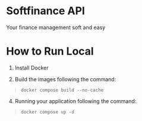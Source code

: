 # Softfinance API

Your finance management soft and easy

# How to Run Local

1. Install Docker

2. Build the images following the command:
> `docker compose build --no-cache`
4. Running your application following the command:
> `docker compose up -d`